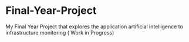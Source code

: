 # Final-Year-Project
My Final Year Project that explores the application artificial intelligence to infrastructure monitoring (
Work in Progress)
